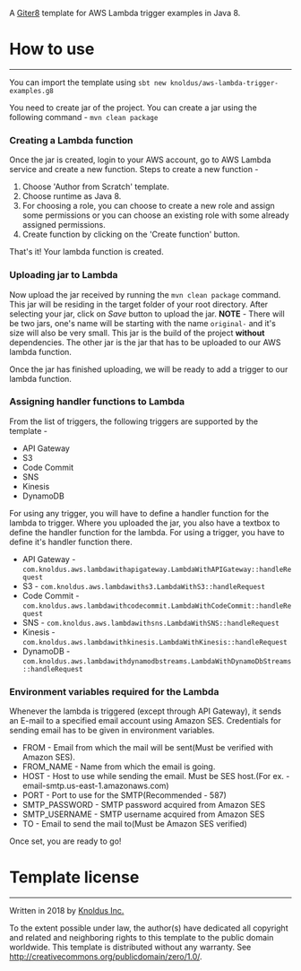 A [Giter8][g8] template for AWS Lambda trigger examples in Java 8.

# How to use
---
You can import the template using
`sbt new knoldus/aws-lambda-trigger-examples.g8`

You need to create jar of the project. You can create a jar using the following command -
`mvn clean package`

### Creating a Lambda function
Once the jar is created, login to your AWS account, go to AWS Lambda service and create a new function. Steps to create a new function -

1. Choose 'Author from Scratch' template.
2. Choose runtime as Java 8.
3. For choosing a role, you can choose to create a new role and assign some permissions or you can choose an existing role with some already assigned permissions.
4. Create function by clicking on the 'Create function' button.

That's it! Your lambda function is created.

### Uploading jar to Lambda
Now upload the jar received by running the `mvn clean package` command. This jar will be residing in the target folder of your root directory. After selecting your jar, click on *Save* button to upload the jar.
**NOTE** - There will be two jars, one's name will be starting with the name `original-` and it's size will also be very small. This jar is the build of the project **without** dependencies. The other jar is the jar that has to be uploaded to our AWS lambda function.

Once the jar has finished uploading, we will be ready to add a trigger to our lambda function.

### Assigning handler functions to Lambda
From the list of triggers, the following triggers are supported by the template -

- API Gateway
- S3
- Code Commit
- SNS
- Kinesis
- DynamoDB 

For using any trigger, you will have to define a handler function for the lambda to trigger. Where you uploaded the jar, you also have a textbox to define the handler function for the lambda. For using a trigger, you have to define it's handler function there.

- API Gateway - `com.knoldus.aws.lambdawithapigateway.LambdaWithAPIGateway::handleRequest`
- S3 - `com.knoldus.aws.lambdawiths3.LambdaWithS3::handleRequest`
- Code Commit - `com.knoldus.aws.lambdawithcodecommit.LambdaWithCodeCommit::handleRequest`
- SNS - `com.knoldus.aws.lambdawithsns.LambdaWithSNS::handleRequest`
- Kinesis - `com.knoldus.aws.lambdawithkinesis.LambdaWithKinesis::handleRequest`
- DynamoDB - `com.knoldus.aws.lambdawithdynamodbstreams.LambdaWithDynamoDbStreams::handleRequest`

### Environment variables required for the Lambda
Whenever the lambda is triggered (except through API Gateway), it sends an E-mail to a specified email account using Amazon SES. Credentials for sending email has to be given in environment variables.

- FROM - Email from which the mail will be sent(Must be verified with Amazon SES).
- FROM_NAME - Name from which the email is going.
- HOST - Host to use while sending the email. Must be SES host.(For ex. - email-smtp.us-east-1.amazonaws.com)
- PORT - Port to use for the SMTP(Recommended - 587)
- SMTP_PASSWORD - SMTP password acquired from Amazon SES
- SMTP_USERNAME - SMTP username acquired from Amazon SES
- TO - Email to send the mail to(Must be Amazon SES verified)

Once set, you are ready to go!

# Template license
---
Written in 2018 by [Knoldus Inc.](http://www.knoldus.com)

To the extent possible under law, the author(s) have dedicated all copyright and related
and neighboring rights to this template to the public domain worldwide.
This template is distributed without any warranty. See <http://creativecommons.org/publicdomain/zero/1.0/>.

[g8]: http://www.foundweekends.org/giter8/
